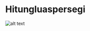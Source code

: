 # Hitungluaspersegi
![alt text](https://github.com/Ikhwan19/HitungLuaspersigi/blob/master/HLP1.JPG)
